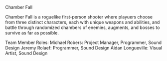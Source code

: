 Chamber Fall

Chamber Fall is a roguelike first-person shooter where playuers choose from three distinct characters, each with unique weapons and abilities, and battle through randomized chambers of enemies, augments, and bosses to survive as far as possible.

Team Member Roles:
  Michael Robers: Project Manager, Programmer, Sound Design
  Jeremy Rolaef: Programmer, Sound Design
  Aidan Longueville: Visual Artist, Sound Design
